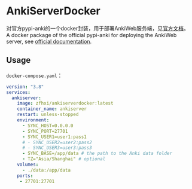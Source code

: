 # AnkiServerDocker
对官方pypi-anki的一个docker封装，用于部署AnkiWeb服务端，见[官方文档](https://docs.ankiweb.net/sync-server.html)。  
A docker package of the official pypi-anki for deploying the AnkiWeb server, see [official documentation](https://docs.ankiweb.net/sync-server.html).

## Usage

`docker-compose.yaml`：
    
```yaml
version: "3.8"
services:
  ankiserver:
    image: zfhxi/ankiserverdocker:latest
    container_name: ankiserver
    restart: unless-stopped
    environment:
      - SYNC_HOST=0.0.0.0
      - SYNC_PORT=27701
      - SYNC_USER1=user1:pass1
      # - SYNC_USER2=user2:pass2
      # - SYNC_USER3=user3:pass3
      - SYNC_BASE=/app/data # the path to the Anki data folder
      - TZ="Asia/Shanghai" # optional
    volumes:
      - ./data:/app/data
    ports:
     - 27701:27701
```
